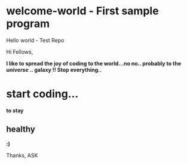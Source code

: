 # welcome-world - First sample program
Hello world - Test Repo

Hi Fellows, 

<b>I like to spread the joy of coding to the world...no no.. probably to the <i>universe</i> .. <b>galaxy</b> !!
Stop everything.. <h1>start coding...</h1>to stay <h2>healthy</h2> :) </b>

Thanks,
ASK
